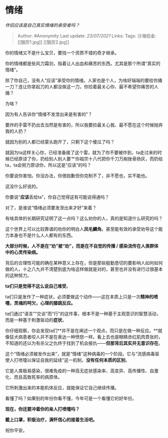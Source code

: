 # 情绪
*伴侣应该是自己真实情绪的承受者吗？*

> Author: #Anonymity
> Last update: *23/07/2021*
> Links:
> Tags:
> 沙海拾金: [[狠厉1.jpg]] [[狠厉2.jpg]]

你的情绪又不是什么宝贝，要找一个资质不错的奇才继承。

你的情绪都是些风刀霜剑，指着让人出血和痛苦的东西。尤其是那个所谓“真实的情绪”。

除了你自己，没有人“应该”承受你的情绪。人家也是个人，为啥好端端的要给你捅一刀？连让你拿起刀的人都没挨这一刀，你捡着最关心你、最不希望你痛苦的人捅？

为啥？

因为有人告诉你“情绪不发泄出来是有害的”？

要炸的手雷不扔出去当然是有害的，所以我要捡最关心我、最不愿在这个时候抛弃我的人扔？

就因为别的人都已经蒙头跑开了，只剩下这个傻瓜了吗？

就因为ta这样关心你，已经准备接了这个雷，就为了你不要被炸到，ta走过来的时候已经原谅了你，扔给别人别人要艹你祖宗十八代把你千刀万剐挫骨扬灰，而扔给ta，ta会努力原谅你，所以这是“应该”的吗？

你要说你害怕，你没办法，你很抱歉但你克制不了，非不愿也，实不能也。

这没什么好说的。

你要说“**应该**丢给ta”，你自己觉得这有可能说得通吗？

对了，是谁说“情绪必须要发泄出来才好”来着？

有啥具体的长期研究证明了这一点吗？这么劝你的人，真的是知道什么研究的吗？

这个世界上可以比较靠谱的劝你的明白人**凤毛麟角**。甚至能有效的承受劝导这个能力本身也不是什么人人都有的东西。

**大部分时候，人不是在“劝”被“劝”，而是在不自觉的传播 / 感染流传在人类群体中的心灵传染病。**

背后的合理性可能的确在某种意义上存在，但是那些殷勤恳切的要影响人如何如何做的人，十之八九并不清楚到底为啥这样做就是对的，甚至也并没有进行过很基本的这种努力。

**ta们只是觉得不这么说自己难受**。

ta们只是发作了一种症状，必须要做这个动作——这在本质上只是一次**精神的喷嚏，灵魂的呵欠，心理的膝跳反应。**

ta们通过“语言”“交谈”而“行”的这件事，根本不是一种基于主观意识的智慧活动，而是一种基于刺激驱动的**症状**。

你仔细观察，你会发现ta们**并不是在阐述一个观点，而只是在做一种反应。**就像狂犬病患者咬人并不是在表达一种愤怒一样。看上去也是眼睛赤红肌肉賁张的，不知道的还以为有杀父之仇终于找到了机会报仇——**但那背后其实并无意识存在**。

这个“情绪必须被发作出来”，就是“情绪”这种病毒的一个阶段。它与“流感病毒驱使人打喷嚏以保证自我的延续”这一机制，**没有任何本质的区别**。

它是人类极易感染，很难免疫的一种高无症状感染率、高变异、高传播性、自激化、而且高致死率的病原体。

它所刺激出来的本能机体反应，就能保证它自己继续传播。

看懂了吗？如果别的年份你看不懂，今年可是一个看懂它的好年份。

**现在，你还要冲着你的亲人打喷嚏吗？**

**戴上口罩，积极治疗，满怀信心的接着生活吧。**

祝你平安。
